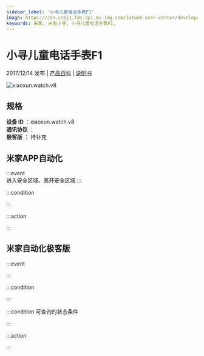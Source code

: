 ```yaml
---
sidebar_label: '小寻儿童电话手表F1'
image: https://cdn.cnbj1.fds.api.mi-img.com/iotweb-user-center/developer_1679069106007r2ppsKNO.png?GalaxyAccessKeyId=AKVGLQWBOVIRQ3XLEW&Expires=9223372036854775807&Signature=jbgTom0e0s/H6+Zo0qKg8r2gn2Q=
keywords: 米家, 米兔小寻, 小寻儿童电话手表F1, 
---
```

# 小寻儿童电话手表F1

2017/12/14 发布 | [产品百科](https://home.mi.com/webapp/content/baike/product/index.html?model=xiaoxun.watch.v8/) | [说明书](https://home.mi.com/views/introduction.html?model=xiaoxun.watch.v8&region=cn)

![xiaoxun.watch.v8](https://cdn.cnbj1.fds.api.mi-img.com/iotweb-user-center/developer_1679069106007r2ppsKNO.png?GalaxyAccessKeyId=AKVGLQWBOVIRQ3XLEW&Expires=9223372036854775807&Signature=jbgTom0e0s/H6+Zo0qKg8r2gn2Q=)

## 规格  
> 
**设备 ID** ：xiaoxun.watch.v8  
**通讯协议** ：  
**极客版**  ： 待补充 


## 米家APP自动化  

:::event  
进入安全区域、离开安全区域
:::

:::condition  

:::

:::action   

:::

## 米家自动化极客版  

:::event  

:::

:::condition  

:::

:::condition 可查询的状态条件  

:::

:::action  

:::

        
